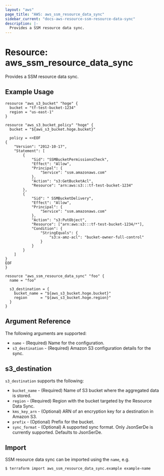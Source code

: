 ```yaml
---
layout: "aws"
page_title: "AWS: aws_ssm_resource_data_sync"
sidebar_current: "docs-aws-resource-ssm-resource-data-sync"
description: |-
  Provides a SSM resource data sync.
---
```


# Resource: aws_ssm_resource_data_sync

Provides a SSM resource data sync.

## Example Usage

```hcl
resource "aws_s3_bucket" "hoge" {
  bucket = "tf-test-bucket-1234"
  region = "us-east-1"
}

resource "aws_s3_bucket_policy" "hoge" {
  bucket = "${aws_s3_bucket.hoge.bucket}"

  policy = <<EOF
{
    "Version": "2012-10-17",
    "Statement": [
        {
            "Sid": "SSMBucketPermissionsCheck",
            "Effect": "Allow",
            "Principal": {
                "Service": "ssm.amazonaws.com"
            },
            "Action": "s3:GetBucketAcl",
            "Resource": "arn:aws:s3:::tf-test-bucket-1234"
        },
        {
            "Sid": " SSMBucketDelivery",
            "Effect": "Allow",
            "Principal": {
                "Service": "ssm.amazonaws.com"
            },
            "Action": "s3:PutObject",
            "Resource": ["arn:aws:s3:::tf-test-bucket-1234/*"],
            "Condition": {
                "StringEquals": {
                    "s3:x-amz-acl": "bucket-owner-full-control"
                }
            }
        }
    ]
}
EOF
}

resource "aws_ssm_resource_data_sync" "foo" {
  name = "foo"

  s3_destination = {
    bucket_name = "${aws_s3_bucket.hoge.bucket}"
    region      = "${aws_s3_bucket.hoge.region}"
  }
}
```

## Argument Reference

The following arguments are supported:

* `name` - (Required) Name for the configuration.
* `s3_destination` - (Required) Amazon S3 configuration details for the sync.

## s3_destination

`s3_destination` supports the following:

* `bucket_name` - (Required) Name of S3 bucket where the aggregated data is stored.
* `region` - (Required) Region with the bucket targeted by the Resource Data Sync.
* `kms_key_arn` - (Optional) ARN of an encryption key for a destination in Amazon S3.
* `prefix` - (Optional) Prefix for the bucket.
* `sync_format` - (Optional) A supported sync format. Only JsonSerDe is currently supported. Defaults to JsonSerDe.

## Import

SSM resource data sync can be imported using the `name`, e.g.

```sh
$ terraform import aws_ssm_resource_data_sync.example example-name
```

